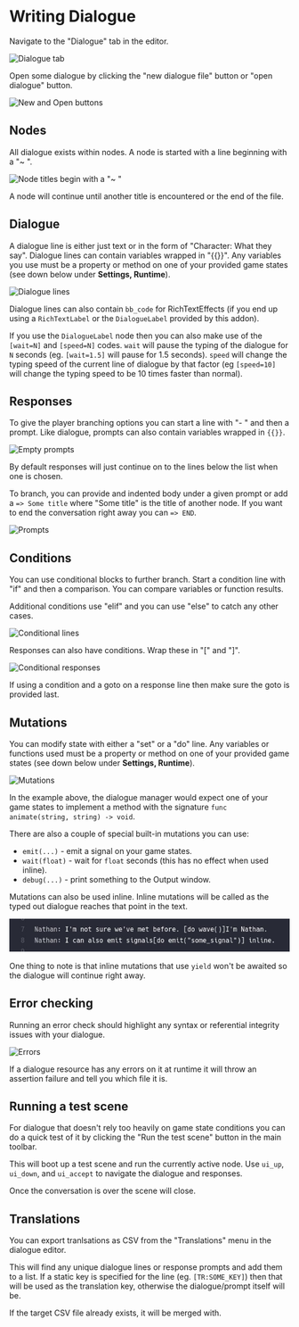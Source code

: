 # Writing Dialogue

Navigate to the "Dialogue" tab in the editor.

![Dialogue tab](dialogue-tab.jpg)

Open some dialogue by clicking the "new dialogue file" button or "open dialogue" button.

![New and Open buttons](new-open-buttons.jpg)


## Nodes

All dialogue exists within nodes. A node is started with a line beginning with a "~ ".

![Node titles begin with a "~ "](node-title.jpg)

A node will continue until another title is encountered or the end of the file.


## Dialogue

A dialogue line is either just text or in the form of "Character: What they say". Dialogue lines can contain variables wrapped in "{{}}". Any variables you use must be a property or method on one of your provided game states (see down below under **Settings, Runtime**).

![Dialogue lines](dialogue-lines.jpg)

Dialogue lines can also contain `bb_code` for RichTextEffects (if you end up using a `RichTextLabel` or the `DialogueLabel` provided by this addon).

If you use the `DialogueLabel` node then you can also make use of the `[wait=N]` and `[speed=N]` codes. `wait` will pause the typing of the dialogue for `N` seconds (eg. `[wait=1.5]` will pause for 1.5 seconds). `speed` will change the typing speed of the current line of dialogue by that factor (eg `[speed=10]` will change the typing speed to be 10 times faster than normal).

## Responses

To give the player branching options you can start a line with "- " and then a prompt. Like dialogue, prompts can also contain variables wrapped in `{{}}`.

![Empty prompts](empty-prompts.jpg)

By default responses will just continue on to the lines below the list when one is chosen.

To branch, you can provide and indented body under a given prompt or add a `=> Some title` where "Some title" is the title of another node. If you want to end the conversation right away you can `=> END`.

![Prompts](prompts.jpg)


## Conditions

You can use conditional blocks to further branch. Start a condition line with "if" and then a comparison. You can compare variables or function results.

Additional conditions use "elif" and you can use "else" to catch any other cases.

![Conditional lines](conditions.jpg)

Responses can also have conditions. Wrap these in "[" and "]".

![Conditional responses](conditional-responses.jpg)

If using a condition and a goto on a response line then make sure the goto is provided last.

## Mutations

You can modify state with either a "set" or a "do" line. Any variables or functions used must be a property or method on one of your provided game states (see down below under **Settings, Runtime**).

![Mutations](mutations.jpg)

In the example above, the dialogue manager would expect one of your game states to implement a method with the signature `func animate(string, string) -> void`.

There are also a couple of special built-in mutations you can use:

- `emit(...)` - emit a signal on your game states.
- `wait(float)` - wait for `float` seconds (this has no effect when used inline).
- `debug(...)` - print something to the Output window.

Mutations can also be used inline. Inline mutations will be called as the typed out dialogue reaches that point in the text.

![Inline mutations](inline-mutations.jpg)

One thing to note is that inline mutations that use `yield` won't be awaited so the dialogue will continue right away.


## Error checking

Running an error check should highlight any syntax or referential integrity issues with your dialogue.

![Errors](errors.jpg)

If a dialogue resource has any errors on it at runtime it will throw an assertion failure and tell you which file it is.


## Running a test scene

For dialogue that doesn't rely too heavily on game state conditions you can do a quick test of it by clicking the "Run the test scene" button in the main toolbar.

This will boot up a test scene and run the currently active node. Use `ui_up`, `ui_down`, and `ui_accept` to navigate the dialogue and responses.

Once the conversation is over the scene will close.


## Translations

You can export tranlsations as CSV from the "Translations" menu in the dialogue editor. 

This will find any unique dialogue lines or response prompts and add them to a list. If a static key is specified for the line (eg. `[TR:SOME_KEY]`) then that will be used as the translation key, otherwise the dialogue/prompt itself will be.

If the target CSV file already exists, it will be merged with.
